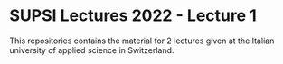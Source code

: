 # SUPSI Lectures 2022 - Lecture 1 
This repositories contains the material for 2 lectures given at the Italian university of applied science in Switzerland.
